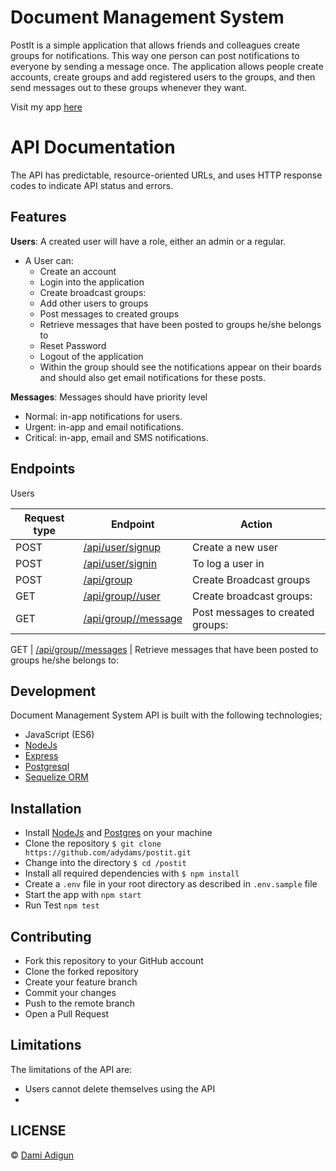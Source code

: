 # Document Management System
PostIt is a simple application that allows friends and colleagues create groups for notifications. This way one person can post notifications to everyone by sending a message once. The application allows people create accounts, create groups and add registered users to the groups, and then send messages out to these groups whenever they want.



Visit my app [here](https://mypostit.herokuapp.com)

# API Documentation
The API has predictable, resource-oriented URLs, and uses HTTP response codes to indicate API status and errors.

## Features

**Users**:
A created user will have a role, either an admin or a regular.
- A User can:
    - Create an account
    - Login into the application
    - Create broadcast groups:
    - Add other users to groups
    - Post messages to created groups
    - Retrieve messages that have been posted to groups he/she belongs to
    - Reset Password
    - Logout of the application
    - Within the group should see the notifications appear on their boards and should also get email notifications for these posts.

**Messages**:
Messages should have priority level
  - Normal: in-app notifications for users.
  - Urgent: in-app and email notifications.
  - Critical: in-app, email and SMS notifications.

## Endpoints

Users

Request type | Endpoint | Action
------------ | -------- | ------
POST | [/api/user/signup](#create-user) | Create a new user
POST | [/api/user/signin](#login) | To log a user in
POST | [/api/group](#create) | Create Broadcast groups
GET | [ /api/group/<group id>/user](#get-all-users) | Create broadcast groups:
GET | [/api/group/<group id>/message](#get-user) | Post messages to created groups:

GET | [/api/group/<group id>/messages](#edit-user) | Retrieve messages that have been posted to groups he/she belongs to:



## Development
Document Management System API is built with the following technologies;
- JavaScript (ES6)
- [NodeJs](https://nodejs.org)
- [Express](http://expressjs.com/)
- [Postgresql](https://www.postgresql.org/)
- [Sequelize ORM](http://docs.sequelizejs.com/en/v3/)

## Installation
  - Install [NodeJs](https://nodejs.org/en/) and [Postgres](https://www.postgresql.org/) on your machine
  - Clone the repository `$ git clone https://github.com/adydams/postit.git`
  - Change into the directory `$ cd /postit`
  - Install all required dependencies with `$ npm install`
  - Create a `.env` file in your root directory as described in `.env.sample` file
  - Start the app with `npm start`
  - Run Test `npm test`

## Contributing
- Fork this repository to your GitHub account
- Clone the forked repository
- Create your feature branch
- Commit your changes
- Push to the remote branch
- Open a Pull Request

## Limitations
The limitations of the API are:
- Users cannot delete themselves using the API
-

## LICENSE
 © [Dami Adigun](https://github.com/adydams)